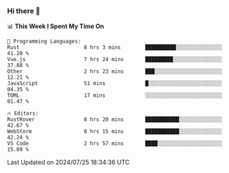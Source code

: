 ### Hi there 👋

<!--
**asdf12303116/asdf12303116** is a ✨ _special_ ✨ repository because its `README.md` (this file) appears on your GitHub profile.

Here are some ideas to get you started:

- 🔭 I’m currently working on ...
- 🌱 I’m currently learning ...
- 👯 I’m looking to collaborate on ...
- 🤔 I’m looking for help with ...
- 💬 Ask me about ...
- 📫 How to reach me: ...
- 😄 Pronouns: ...
- ⚡ Fun fact: ...
-->

<!--START_SECTION:waka-->
📊 **This Week I Spent My Time On** 

```text
💬 Programming Languages: 
Rust                     8 hrs 3 mins        ██████████░░░░░░░░░░░░░░░   41.20 % 
Vue.js                   7 hrs 24 mins       █████████░░░░░░░░░░░░░░░░   37.88 % 
Other                    2 hrs 23 mins       ███░░░░░░░░░░░░░░░░░░░░░░   12.21 % 
JavaScript               51 mins             █░░░░░░░░░░░░░░░░░░░░░░░░   04.35 % 
TOML                     17 mins             ░░░░░░░░░░░░░░░░░░░░░░░░░   01.47 % 

🔥 Editors: 
RustRover                8 hrs 20 mins       ███████████░░░░░░░░░░░░░░   42.67 % 
WebStorm                 8 hrs 15 mins       ███████████░░░░░░░░░░░░░░   42.24 % 
VS Code                  2 hrs 57 mins       ████░░░░░░░░░░░░░░░░░░░░░   15.09 % 
```


 Last Updated on 2024/07/25 18:34:36 UTC
<!--END_SECTION:waka-->
